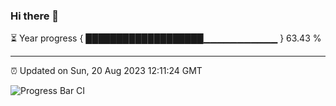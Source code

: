 ### Hi there 👋

⏳ Year progress { ███████████████████▁▁▁▁▁▁▁▁▁▁▁ } 63.43 %

---

⏰ Updated on Sun, 20 Aug 2023 12:11:24 GMT

![Progress Bar CI](https://github.com/Shyam-Makwana/GitHub-Actions-Demo/workflows/Progress%20Bar%20CI/badge.svg)
